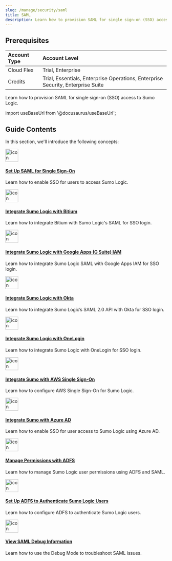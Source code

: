 ```yaml
---
slug: /manage/security/saml
title: SAML
description: Learn how to provision SAML for single sign-on (SSO) access to Sumo Logic.
---
```


## Prerequisites

| Account Type | Account Level |
|:--------------|:---------------------------------------------------------------------------------|
| Cloud Flex   | Trial, Enterprise                                                               |
| Credits      | Trial, Essentials, Enterprise Operations, Enterprise Security, Enterprise Suite |

Learn how to provision SAML for single sign-on (SSO) access to Sumo
Logic.

import useBaseUrl from '@docusaurus/useBaseUrl';

## Guide Contents

In this section, we'll introduce the following concepts:

<div className="box-wrapper" >
<div className="box smallbox card">
  <div className="container">
  <a href="/docs/manage/security/saml/set-up-saml"><img src={useBaseUrl('img/icons/security/unlock.png')} alt="icon" width="40"/><h4>Set Up SAML for Single Sign-On</h4></a>
  <p>Learn how to enable SSO for users to access Sumo Logic.</p>
  </div>
</div>
<div className="box smallbox card">
  <div className="container">
  <a href="/docs/manage/security/saml/integrate-with-bitium"><img src={useBaseUrl('img/icons/security/unlock.png')} alt="icon" width="40"/><h4>Integrate Sumo Logic with Bitium</h4></a>
  <p>Learn how to integrate Bitium with Sumo Logic's SAML for SSO login.</p>
  </div>
</div>
<div className="box smallbox card">
  <div className="container">
  <a href="/docs/manage/security/saml/integrate-google-iam-service"><img src={useBaseUrl('img/icons/security/unlock.png')} alt="icon" width="40"/><h4>Integrate Sumo Logic with Google Apps (G Suite) IAM</h4></a>
  <p>Learn how to integrate Sumo Logic SAML with Google Apps IAM for SSO login.</p>
  </div>
</div>
<div className="box smallbox card">
  <div className="container">
  <a href="/docs/manage/security/saml/integrate-sumo-logic-with-okta"><img src={useBaseUrl('img/icons/security/unlock.png')} alt="icon" width="40"/><h4>Integrate Sumo Logic with Okta</h4></a>
  <p>Learn how to integrate Sumo Logic’s SAML 2.0 API with Okta for SSO login.</p>
  </div>
</div>
<div className="box smallbox card">
  <div className="container">
  <a href="/docs/manage/security/saml/integrate-onelogin"><img src={useBaseUrl('img/icons/security/unlock.png')} alt="icon" width="40"/><h4>Integrate Sumo Logic with OneLogin</h4></a>
  <p>Learn how to integrate Sumo Logic with OneLogin for SSO login.</p>
  </div>
</div>
<div className="box smallbox card">
  <div className="container">
  <a href="/docs/manage/security/saml/integrate-aws-sso"><img src={useBaseUrl('img/icons/security/unlock.png')} alt="icon" width="40"/><h4>Integrate Sumo with AWS Single Sign-On</h4></a>
  <p>Learn how to configure AWS Single Sign-On for Sumo Logic.</p>
  </div>
</div>
<div className="box smallbox card">
  <div className="container">
  <a href="/docs/manage/security/saml/integrate-sumo-with-azure-ad"><img src={useBaseUrl('img/icons/security/unlock.png')} alt="icon" width="40"/><h4>Integrate Sumo with Azure AD</h4></a>
  <p>Learn how to enable SSO for user access to Sumo Logic using Azure AD.</p>
  </div>
</div>
<div className="box smallbox card">
  <div className="container">
  <a href="/docs/manage/security/saml/manage-permissions-with-adfs"><img src={useBaseUrl('img/icons/security/unlock.png')} alt="icon" width="40"/><h4>Manage Permissions with ADFS</h4></a>
  <p>Learn how to manage Sumo Logic user permissions using ADFS and SAML.</p>
  </div>
</div>
<div className="box smallbox card">
  <div className="container">
  <a href="/docs/manage/security/saml/set-up-adfs-authenticate-users"><img src={useBaseUrl('img/icons/security/unlock.png')} alt="icon" width="40"/><h4>Set Up ADFS to Authenticate Sumo Logic Users</h4></a>
  <p>Learn how to configure ADFS to authenticate Sumo Logic users.</p>
  </div>
</div>
<div className="box smallbox card">
  <div className="container">
  <a href="/docs/manage/security/saml/view-saml-debug-information"><img src={useBaseUrl('img/icons/security/unlock.png')} alt="icon" width="40"/><h4>View SAML Debug Information</h4></a>
  <p>Learn how to use the Debug Mode to troubleshoot SAML issues.</p>
  </div>
</div>
</div>
